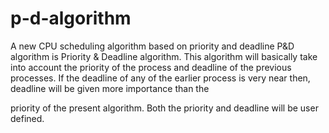 # p-d-algorithm
A new CPU scheduling algorithm based on priority and deadline
P&D algorithm is Priority & Deadline algorithm. This algorithm will
basically take into account the priority of the process and deadline of
the previous processes. If the deadline of any of the earlier process is
very near then, deadline will be given more importance than the

priority of the present algorithm. Both the priority and deadline will be
user defined.
